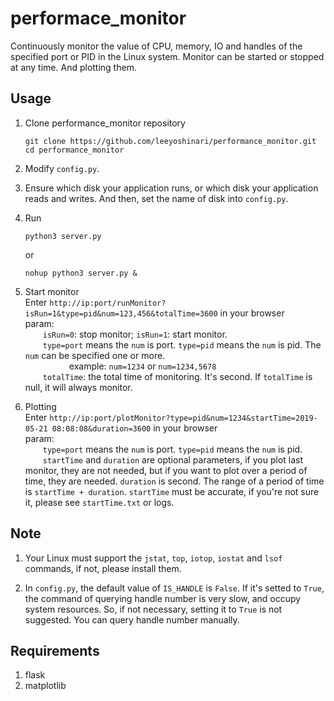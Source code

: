 # performace_monitor
Continuously monitor the value of CPU, memory, IO and handles of the specified port or PID in the Linux system.
Monitor can be started or stopped at any time. And plotting them.

## Usage
1. Clone performance_monitor repository
   ```shell
   git clone https://github.com/leeyoshinari/performance_monitor.git
   cd performance_monitor
   ```

2. Modify `config.py`.
   
3. Ensure which disk your application runs, or which disk your application reads and writes. And then, set the name of disk into `config.py`.

4. Run
   ```shell
   python3 server.py
   ```
   or
   ```shell
   nohup python3 server.py &
   ```

5. Start monitor<br>
   Enter `http://ip:port/runMonitor?isRun=1&type=pid&num=123,456&totalTime=3600` in your browser<br>
   param:<br>
   &emsp;&emsp;`isRun=0`: stop monitor; `isRun=1`: start monitor.<br>
   &emsp;&emsp;`type=port` means the `num` is port. `type=pid` means the `num` is pid. The `num` can be specified one or more.<br>
   &emsp;&emsp;&emsp;&emsp;&emsp;example: `num=1234` or `num=1234,5678`<br>
   &emsp;&emsp;`totalTime`: the total time of monitoring. It's second. If `totalTime` is null, it will always monitor.
   
6. Plotting<br>
   Enter `http://ip:port/plotMonitor?type=pid&num=1234&startTime=2019-05-21 08:08:08&duration=3600` in your browser<br>
   param:<br>
   &emsp;&emsp;`type=port` means the `num` is port. `type=pid` means the `num` is pid.<br>
   &emsp;&emsp;`startTime` and `duration` are optional parameters, if you plot last monitor, they are not needed, but if you want to plot over a period of time, they are needed. `duration` is second. The range of a period of time is `startTime + duration`. `startTime` must be accurate, if you're not sure it, please see `startTime.txt` or logs.

## Note
1. Your Linux must support the `jstat`, `top`, `iotop`, `iostat` and `lsof` commands, if not, please install them.

2. In `config.py`, the default value of `IS_HANDLE` is `False`. If it's setted to `True`, the command of querying handle number is very slow, and occupy system resources. So, if not necessary, setting it to `True` is not suggested. You can query handle number manually.

## Requirements
1. flask
2. matplotlib
